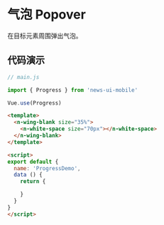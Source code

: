 # 气泡 Popover

在目标元素周围弹出气泡。

## 代码演示
```javascript
// main.js

import { Progress } from 'news-ui-mobile'

Vue.use(Progress)
```

```html
<template>
  <n-wing-blank size="35%">
    <n-white-space size="70px"></n-white-space>
  </n-wing-blank>
</template>

<script>
export default {
  name: 'ProgressDemo',
  data () {
    return {

    }
  }
}
</script>
```